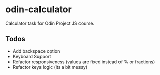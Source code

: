 # odin-calculator
Calculator task for Odin Project JS course.

## Todos

- Add backspace option
- Keyboard Support
- Refactor responsiveness (values are fixed instead of % or fractions)
- Refactor keys logic (its a bit messy)
